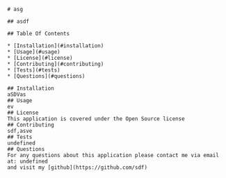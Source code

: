 
    # asg

    ## asdf

    ## Table Of Contents

    * [Installation](#installation)
    * [Usage](#usage)
    * [License](#license)
    * [Contributing](#contributing)
    * [Tests](#tests)
    * [Questions](#questions)

    ## Installation
    aSDVas
    ## Usage
    ev
    ## License
    This application is covered under the Open Source license
    ## Contributing
    sdf,asve
    ## Tests
    undefined
    ## Questions
    For any questions about this application please contact me via email at: undefined 
    and visit my [github](https://github.com/sdf)

    